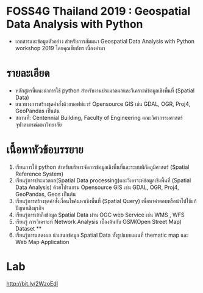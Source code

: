 # FOSS4G Thailand 2019 : Geospatial Data Analysis with Python
- เอกสารและข้อมูลตัวอย่าง สำหรับการสัมมนา Geospatial Data Analysis with Python workshop 2019 โดยคุณชัยภัทร เนื่องคำมา

# รายละเอียด
- หลักสูตรนี้แนะนำการใช้ python สำหรับงานประมวลผลและวิเคราะห์ข้อมูลเชิงพื้นที่ (Spatial Data) 
- แนวทางการสร้างชุดคำสั่งด้วยซอฟท์แวร์ Opensource GIS เช่น GDAL, OGR, Proj4, GeoPandas เป็นต้น
- สถานที่: Centennial Building, Faculty of Engineering คณะวิศวกรรมศาสตร์ จุฬาลงกรณ์มหาวิทยาลัย

# เนื้อหาหัวข้อบรรยาย
1. เรียนการใช้ python สำหรับบริหารจัดการข้อมูลเชิงพื้นที่และระบบพิกัดภูมิศาสตร์ (Spatial Reference System)
2. เรียนรู้การประมวลผล(Spatial Data processing)และวิเคราะห์ข้อมูลเชิงพื้นที่ (Spatial Data Analysis) ด้วยโปรแกรม Opensource GIS เช่น GDAL, OGR, Proj4, GeoPandas, Geos เป็นต้น
3. เรียนรู้การสร้างชุดคำสั่งเงื่อนไขค้นหาเชิงพื้นที่ (Spatial Query) เพื่อหาคำตอบหรือนำไปใช้แก้ปัญหาเชิงธุรกิจ
4. เรียนรู้การเข้าถึงข้อมูล Spatial Data ผ่าน OGC web Service เช่น WMS , WFS
5. เรียนรู้ การวิเคราะห์ Network Analysis เบื้องต้นกับ OSM(Open Street Map) Dataset **
6. เรียนรู้การแสดงผล นำเสนอข้อมูล Spatial Data ทั้งรูปแบบแผนที่ thematic map และ Web Map Application

# Lab
http://bit.ly/2WzoEdI
